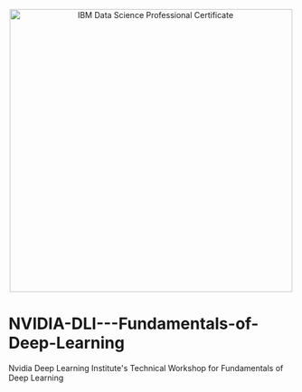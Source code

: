 <p style="text-align:center">
    <a href="[https://www.coursera.org/professional-certificates/ibm-data-science](https://www.nvidia.com/en-us/training/instructor-led-workshops/fundamentals-of-deep-learning/)" target="_blank">
    <img src="https://images-ibm-ds-pc.s3.ap.cloud-object-storage.appdomain.cloud/IBM%20DS-PC.png" width="500" alt="IBM Data Science Professional Certificate"  />
    </a>
</p>


# NVIDIA-DLI---Fundamentals-of-Deep-Learning
Nvidia Deep Learning Institute's Technical Workshop for Fundamentals of Deep Learning
